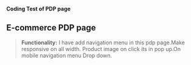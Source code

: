 **Coding Test of PDP page**

E-commerce PDP page
--------------------

> **Functionality:**
I have add navigation menu in this pdp page.Make responsive on all width. Product image on click its in pop up.On mobile navigation menu Drop down.
